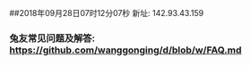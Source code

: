 ##2018年09月28日07时12分07秒 新址: 142.93.43.159
### 兔友常见问题及解答: https://github.com/wanggonging/d/blob/w/FAQ.md
